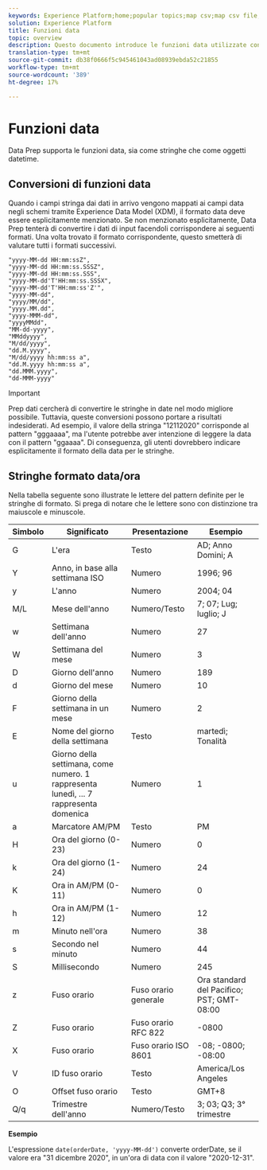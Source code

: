 ```yaml
---
keywords: Experience Platform;home;popular topics;map csv;map csv file;map csv file to xdm;map csv to xdm;ui guide;mapper;mapping;date;date functions;dates;
solution: Experience Platform
title: Funzioni data
topic: overview
description: Questo documento introduce le funzioni data utilizzate con Data Prep.
translation-type: tm+mt
source-git-commit: db38f0666f5c945461043ad08939ebda52c21855
workflow-type: tm+mt
source-wordcount: '389'
ht-degree: 17%

---
```



# Funzioni data

Data Prep supporta le funzioni data, sia come stringhe che come oggetti datetime.

## Conversioni di funzioni data

Quando i campi stringa dai dati in arrivo vengono mappati ai campi data negli schemi tramite Experience Data Model (XDM), il formato data deve essere esplicitamente menzionato. Se non menzionato esplicitamente, Data Prep tenterà di convertire i dati di input facendoli corrispondere ai seguenti formati. Una volta trovato il formato corrispondente, questo smetterà di valutare tutti i formati successivi.

```console
"yyyy-MM-dd HH:mm:ssZ",
"yyyy-MM-dd HH:mm:ss.SSSZ",
"yyyy-MM-dd HH:mm:ss.SSS",
"yyyy-MM-dd'T'HH:mm:ss.SSSX",
"yyyy-MM-dd'T'HH:mm:ss'Z'",
"yyyy-MM-dd",
"yyyy/MM/dd",
"yyyy.MM.dd",
"yyyy-MMM-dd",
"yyyyMMdd",
"MM-dd-yyyy",
"MMddyyyy",
"M/dd/yyyy",
"dd.M.yyyy",
"M/dd/yyyy hh:mm:ss a",
"dd.M.yyyy hh:mm:ss a",
"dd.MMM.yyyy",
"dd-MMM-yyyy"
```

>[!IMPORTANT]
>
> Prep dati cercherà di convertire le stringhe in date nel modo migliore possibile. Tuttavia, queste conversioni possono portare a risultati indesiderati. Ad esempio, il valore della stringa &quot;12112020&quot; corrisponde al pattern &quot;gggaaaa&quot;, ma l&#39;utente potrebbe aver intenzione di leggere la data con il pattern &quot;ggaaaa&quot;. Di conseguenza, gli utenti dovrebbero indicare esplicitamente il formato della data per le stringhe.

## Stringhe formato data/ora

Nella tabella seguente sono illustrate le lettere del pattern definite per le stringhe di formato. Si prega di notare che le lettere sono con distinzione tra maiuscole e minuscole.

| Simbolo | Significato | Presentazione | Esempio |
| ------ | ------- | ------------ | ------- |
| G | L&#39;era | Testo | AD; Anno Domini; A |
| Y | Anno, in base alla settimana ISO | Numero | 1996; 96 |
| y | L&#39;anno | Numero | 2004; 04 |
| M/L | Mese dell&#39;anno | Numero/Testo | 7; 07; Lug; luglio; J |
| w | Settimana dell&#39;anno | Numero | 27 |
| W | Settimana del mese | Numero | 3 |
| D | Giorno dell&#39;anno | Numero | 189 |
| d | Giorno del mese | Numero | 10 |
| F | Giorno della settimana in un mese | Numero | 2 |
| E | Nome del giorno della settimana | Testo | martedì; Tonalità |
| u | Giorno della settimana, come numero. 1 rappresenta lunedì, ... 7 rappresenta domenica | Numero | 1 |
| a | Marcatore AM/PM | Testo | PM |
| H | Ora del giorno (0-23) | Numero | 0 |
| k | Ora del giorno (1-24) | Numero | 24 |
| K | Ora in AM/PM (0-11) | Numero | 0 |
| h | Ora in AM/PM (1-12) | Numero | 12 |
| m | Minuto nell&#39;ora | Numero | 38 |
| s | Secondo nel minuto | Numero | 44 |
| S | Millisecondo | Numero | 245 |
| z | Fuso orario | Fuso orario generale | Ora standard del Pacifico; PST; GMT-08:00 |
| Z | Fuso orario | Fuso orario RFC 822 | -0800 |
| X | Fuso orario | Fuso orario ISO 8601 | -08; -0800; -08:00 |
| V | ID fuso orario | Testo | America/Los Angeles |
| O | Offset fuso orario | Testo | GMT+8 |
| Q/q | Trimestre dell&#39;anno | Numero/Testo | 3; 03; Q3; 3° trimestre |

**Esempio**

L&#39;espressione `date(orderDate, 'yyyy-MM-dd')` converte orderDate, se il valore era &quot;31 dicembre 2020&quot;, in un&#39;ora di data con il valore &quot;2020-12-31&quot;.